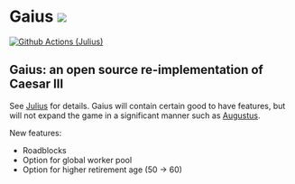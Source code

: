 # Gaius ![](res/julius_48.png)

[![Github Actions (Julius)](https://github.com/bvschaik/julius/workflows/Build%20Julius/badge.svg)](https://github.com/bvschaik/julius/actions)

## Gaius: an open source re-implementation of Caesar III

See [Julius](https://github.com/bvschaik/julius) for details.
Gaius will contain certain good to have features, but will not expand the game in a significant manner such as [Augustus](https://github.com/Keriew/augustus).

New features:
- Roadblocks
- Option for global worker pool
- Option for higher retirement age (50 -> 60)
